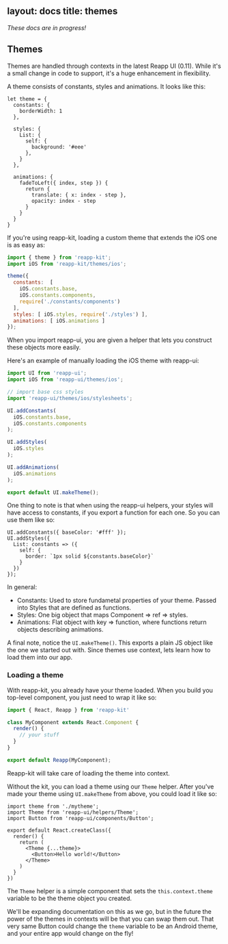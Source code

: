 layout: docs
title: themes
---
*These docs are in progress!*

## Themes

Themes are handled through contexts in the latest Reapp UI (0.11). While it's a small
change in code to support, it's a huge enhancement in flexibility.

A theme consists of constants, styles and animations. It looks like this:

```
let theme = {
  constants: {
    borderWidth: 1
  },

  styles: {
    List: {
      self: {
        background: '#eee'
      },
    }
  },

  animations: {
    fadeToLeft({ index, step }) {
      return {
        translate: { x: index - step },
        opacity: index - step
      }
    }
  }
}
```

If you're using reapp-kit, loading a custom theme that extends the iOS one
is as easy as:

```js
import { theme } from 'reapp-kit';
import iOS from 'reapp-kit/themes/ios';

theme({
  constants:  [
    iOS.constants.base,
    iOS.constants.components,
    require('./constants/components')
  ],
  styles: [ iOS.styles, require('./styles') ],
  animations: [ iOS.animations ]
});
```

When you import reapp-ui, you are given a helper that lets you construct these objects
more easily.

Here's an example of manually loading the iOS theme with reapp-ui:

```js
import UI from 'reapp-ui';
import iOS from 'reapp-ui/themes/ios';

// import base css styles
import 'reapp-ui/themes/ios/stylesheets';

UI.addConstants(
  iOS.constants.base,
  iOS.constants.components
);

UI.addStyles(
  iOS.styles
);

UI.addAnimations(
  iOS.animations
);

export default UI.makeTheme();
```

One thing to note is that when using the reapp-ui helpers, your styles will have access
to constants, if you export a function for each one. So you can use them like so:

```
UI.addConstants({ baseColor: '#fff' });
UI.addStyles({
  List: constants => ({
    self: {
      border: `1px solid ${constants.baseColor}`
    }
  })
});
```

In general:

- Constants: Used to store fundametal properties of your theme. Passed into Styles that are
defined as functions.
- Styles: One big object that maps Component => ref => styles.
- Animations: Flat object with key => function, where functions return objects describing animations.

A final note, notice the `UI.makeTheme()`. This exports a plain JS object like the one we started
out with. Since themes use context, lets learn how to load them into our app.

### Loading a theme

With reapp-kit, you already have your theme loaded. When you build you top-level component,
you just need to wrap it like so:

```js
import { React, Reapp } from 'reapp-kit'

class MyComponent extends React.Component {
  render() {
    // your stuff
  }
}

export default Reapp(MyComponent);
```

Reapp-kit will take care of loading the theme into context.

Without the kit, you can load a theme using our `Theme` helper. After you've made your theme
using `UI.makeTheme` from above, you could load it like so:

```
import theme from './mytheme';
import Theme from 'reapp-ui/helpers/Theme';
import Button from 'reapp-ui/components/Button';

export default React.createClass({
  render() {
    return (
      <Theme {...theme}>
        <Button>Hello world!</Button>
      </Theme>
    )
  }
})
```

The `Theme` helper is a simple component that sets the `this.context.theme` variable
to be the theme object you created.

We'll be expanding documentation on this as we go, but in the future the power of the
themes in contexts will be that you can swap them out. That very same Button could
change the `theme` variable to be an Android theme, and your entire app would change
on the fly!